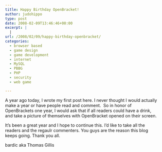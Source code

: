 ```yaml
---
title: Happy Birthday OpenBracket!
author: judohippo
type: post
date: 2008-02-09T13:46:46+00:00
excerpt: |
  |
url: /2008/02/09/happy-birthday-openbracket/
categories:
  - browser based
  - game design
  - game development
  - internet
  - MySQL
  - PBBG
  - PHP
  - security
  - web game

---
```

A year ago today, I wrote my first post here. I never thought I would actually make a year or have people read and comment.  So in honor of OpenBrackets one year, I would ask that if all readers could have a drink, and take a picture of themselves with OpenBracket opened on their screen.

It&#8217;s been a great year and I hope to continue this. I&#8217;d like to take all the readers and the regaulr commenters. You guys are the reason this blog keeps going. Thank you all.

bardic aka Thomas Gillis